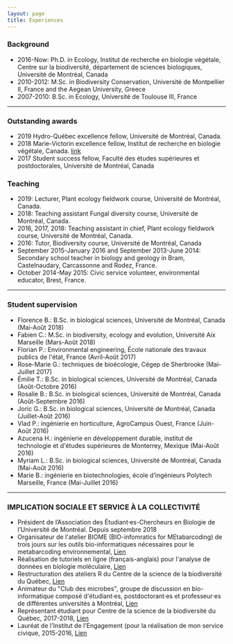 ```yaml
---
layout: page
title: Experiences
---
```


### Background
- 2016-Now: Ph.D. in Ecology, Institut de recherche en biologie végétale, Centre sur la biodiversité, département de sciences biologiques, Université de Montréal, Canada
- 2010-2012: M.Sc. in Biodiversity Conservation, Université de Montpellier II, France and the Aegean University, Greece
- 2007-2010: B.Sc. in Ecology, Université de Toulouse III, France


***

### Outstanding awards
- 2019 Hydro-Québec excellence fellow, Université de Montréal, Canada.
- 2018 Marie-Victorin excellence fellow, Institut de recherche en biologie végétale, Canada. [link](http://www.irbv.umontreal.ca/2018/bourse-marie-victorin-9e-recipiendaire)
- 2017 Student success fellow, Faculté des études supérieures et postdoctorales, Université de Montréal, Canada


### Teaching
- 2019: Lecturer, Plant ecology fieldwork course, Université de Montréal, Canada.
- 2018: Teaching assistant Fungal diversity course, Université de Montréal, Canada.
- 2016, 2017, 2018: Teaching assistant in chief, Plant ecology fieldwork course, Université de Montréal, Canada.
- 2016: Tutor, Biodiversity course, Université de Montréal, Canada
- September 2015-January 2016 and September 2013-June 2014: Secondary school teacher in biology and geology in Bram, Castelnaudary, Carcassonne and Rodez, France.
- October 2014-May 2015: Civic service volunteer, environmental educator, Brest, France.

***

### Student supervision
- Florence B.: B.Sc. in biological sciences, Université de Montréal, Canada (Mai-Août 2018)
- Fabien C.: M.Sc. in biodiversity, ecology and evolution, Université Aix Marseille (Mars-Août 2018)
- Florian P.: Environmental engineering, École nationale des travaux publics de l'état, France (Avril-Août 2017)
- Rose-Marie G.: techniques de bioécologie, Cégep de Sherbrooke (Mai-Juillet 2017)
- Émilie T.: B.Sc. in biological sciences, Université de Montréal, Canada (Août-Octobre 2016)
- Rosalie B.: B.Sc. in biological sciences, Université de Montréal, Canada (Août-Septembre 2016)
- Joric G.: B.Sc. in biological sciences, Université de Montréal, Canada (Juillet-Août 2016)
- Vlad P.: ingénierie en horticulture, AgroCampus Ouest, France (Juin-Août 2016)
- Azucena H.: ingénierie en développement durable, institut de technologie et d'études supérieures de Monterrey, Mexique (Mai-Août 2016)
- Myriam L.: B.Sc. in biological sciences, Université de Montréal, Canada (Mai-Août 2016)
- Marie B.: ingénierie en biotechnologies, école d’ingénieurs Polytech Marseille, France (Mai-Juillet 2016)

***

### IMPLICATION SOCIALE ET SERVICE À LA COLLECTIVITÉ
- Président de l’Association des Étudiant·es-Chercheurs en Biologie de l’Université de Montréal. Depuis septembre 2018
- Organisateur de l'atelier BIOME (BIO-infomratics for MEtabarcoding) de trois jours sur les outils bio-informatiques nécessaires pour le metabarcoding environnemental, [Lien](https://alexiscarter.github.io/BIOME)
- Réalisation de tutoriels en ligne (français-anglais) pour l'analyse de données en biologie moléculaire, [Lien](https://alexiscarter.github.io/metab/)
- Restructuration des ateliers R du Centre de la science de la biodiversité du Québec, [Lien](https://qcbs.ca/wiki/r)
- Animateur du "Club des microbes", groupe de discussion en bio-informatique composé d'étudiant·es, postdoctorant·es et professeur·es de différentes universités à Montréal, [Lien](https://drive.google.com/drive/folders/0B7_16MCMWouWWjVkTktubU10dVU)
- Représentant étudiant pour Centre de la science de la biodiversité du Québec, 2017-2018, [Lien](https://qcbs.ca/)
- Lauréat de l'Institut de l'Engagement (pour la réalisation de mon service civique, 2015-2016, [Lien](https://www.engagement.fr/)
